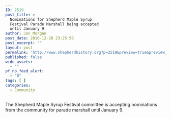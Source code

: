 ```yaml
---
ID: 2519
post_title: >
  Nominations for Shepherd Maple Syrup
  Festival Parade Marshall being accepted
  until January 9
author: Jon Morgan
post_date: 2016-12-28 23:25:56
post_excerpt: ""
layout: post
permalink: 'http://www.shepherdhistory.org?p=2519&preview=true&preview_id=2519'
published: false
wide_assets:
  - ""
pf_no_feed_alert:
  - "0"
tags: [ ]
categories:
  - Community
---
```

The Shepherd Maple Syrup Festival committee is accepting nominations from the community for parade marshall until January 9.